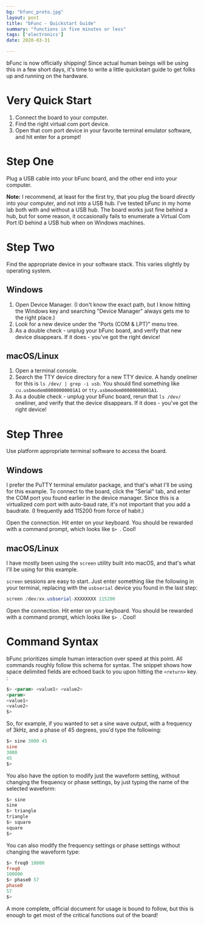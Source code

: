 ```yaml
---
bg: "bfunc_proto.jpg"
layout: post
title: "bFunc - Quickstart Guide"
summary: "functions in five minutes or less"
tags: ['electronics']
date: 2020-03-31

---
```


bFunc is now officially shipping! Since actual human beings will be using this in a few short days, it's time to write a little quickstart guide to get folks up and running on the hardware. 

# Very Quick Start

1. Connect the board to your computer. 
2. Find the right virtual com port device. 
3. Open that com port device in your favorite terminal emulator software, and hit enter for a prompt!

# Step One 

Plug a USB cable into your bFunc board, and the other end into your computer. 

**Note:** I recommend, at least for the first try, that you plug the board _directly_ into your computer, and not into a USB hub. I've tested bFunc in my home lab both with and without a USB hub. The board works just fine behind a hub, but for some reason, it occasionally fails to enumerate a Virtual Com Port ID behind a USB hub when on Windows machines. 

# Step Two 

Find the appropriate device in your software stack. This varies slightly by operating system. 

## Windows

1. Open Device Manager. (I don't know the exact path, but I know hitting the Windows key and searching "Device Manager" always gets me to the right place.)
2. Look for a new device under the "Ports (COM & LPT)" menu tree. 
3. As a double check - unplug your bFunc board, and verify that new device disappears. If it does - you've got the right device! 

## macOS/Linux

1. Open a terminal console. 
2. Search the TTY device directory for a new TTY device. A handy oneliner for this is `ls /dev/ | grep -i usb`. You should find something like `cu.usbmodem00000000001A1` or `tty.usbmodem00000000001A1`. 
3. As a double check - unplug your bFunc board, rerun that `ls /dev/` oneliner, and verify that the device disappears. If it does - you've got the right device! 

# Step Three

Use platform appropriate terminal software to access the board. 

## Windows

I prefer the PuTTY terminal emulator package, and that's what I'll be using for this example. To connect to the board, click the "Serial" tab, and enter the COM port you found earlier in the device manager. Since this is a virtualized com port with auto-baud rate, it's not important that you add a baudrate. (I frequently add 115200 from force of habit.)

Open the connection. Hit enter on your keyboard. You should be rewarded with a command prompt, which looks like `$> `. Cool!

## macOS/Linux

I have mostly been using the `screen` utility built into macOS, and that's what I'll be using for this example. 

`screen` sessions are easy to start. Just enter something like the following in your terminal, replacing with the `usbserial` device you found in the last step:

```powershell
screen /dev/xx.usbserial-XXXXXXXX 115200 
```

Open the connection. Hit enter on your keyboard. You should be rewarded with a command prompt, which looks like `$> `. Cool!

# Command Syntax

bFunc prioritizes simple human interaction over speed at this point. All commands roughly follow this schema for syntax. The snippet shows how space delimited fields are echoed back to you upon hitting the `<return>` key. :

```powershell
$> <param> <value1> <value2>
<param>
<value1>
<value2>
$> 
```

So, for example, if you wanted to set a sine wave output, with a frequency of 3kHz, and a phase of 45 degrees, you'd type the following:

```powershell
$> sine 3000 45
sine
3000
45
$> 
```

You also have the option to modify just the waveform setting, without changing the frequency or phase settings, by just typing the name of the selected waveform: 

```powershell
$> sine
sine
$> triangle
triangle
$> square
square
$> 
```

You can also modify the frequency settings or phase settings without changing the waveform type: 

```powershell
$> freq0 10000
freq0 
100000
$> phase0 57
phase0 
57 
$> 
```

A more complete, official document for usage is bound to follow, but this is enough to get most of the critical functions out of the board!